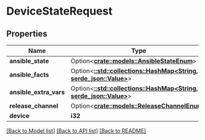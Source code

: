 # DeviceStateRequest

## Properties

Name | Type | Description | Notes
------------ | ------------- | ------------- | -------------
**ansible_state** | Option<[**crate::models::AnsibleStateEnum**](AnsibleStateEnum.md)> |  | [optional]
**ansible_facts** | Option<[**::std::collections::HashMap<String, serde_json::Value>**](serde_json::Value.md)> |  | [optional]
**ansible_extra_vars** | Option<[**::std::collections::HashMap<String, serde_json::Value>**](serde_json::Value.md)> |  | [optional]
**release_channel** | Option<[**crate::models::ReleaseChannelEnum**](ReleaseChannelEnum.md)> |  | [optional]
**device** | **i32** |  | 

[[Back to Model list]](../README.md#documentation-for-models) [[Back to API list]](../README.md#documentation-for-api-endpoints) [[Back to README]](../README.md)


